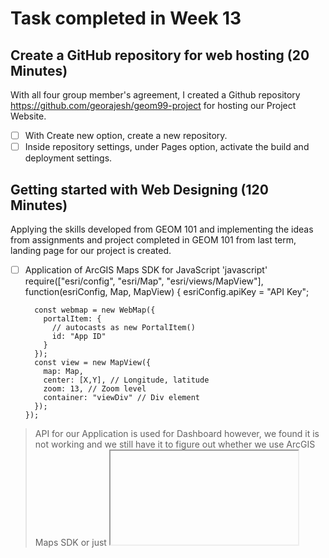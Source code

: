 # Task completed in Week 13
## Create a GitHub repository for web hosting (20 Minutes)
With all four group member's agreement, I created a Github repository https://github.com/georajesh/geom99-project for hosting our Project Website.
- [ ] With Create new option, create a new repository.
- [ ] Inside repository settings, under Pages option, activate the build and deployment settings. 

## Getting started with Web Designing (120 Minutes)
Applying the skills developed from GEOM 101 and implementing the ideas from assignments and project completed in GEOM 101 from last term, landing page for our project is created.
- [ ] Application of ArcGIS Maps SDK for JavaScript
'javascript'
        require(["esri/config", "esri/Map", "esri/views/MapView"], function(esriConfig, Map, MapView) {
        esriConfig.apiKey = "API Key";
      
        const webmap = new WebMap({
          portalItem: {
            // autocasts as new PortalItem()
            id: "App ID"
          }
        });
        const view = new MapView({
          map: Map,
          center: [X,Y], // Longitude, latitude
          zoom: 13, // Zoom level
          container: "viewDiv" // Div element
        });
      });

> API for our Application is used for Dashboard however, we found it is not working and we still have it to figure out whether we use ArcGIS Maps SDK or just <iframe> to display our AGOL solution.
